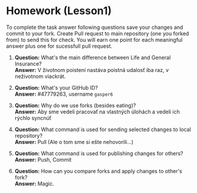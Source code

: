 # Homework (Lesson1)
To complete the task answer following questions save your changes and commit to your fork. Create Pull request to main repository (one you forked from) to send this for check. You will earn one point for each meaningful answer plus one for sucessfull pull request.

1. **Question:** What's the main difference between Life and General Insurance?  
   **Answer:** V životnom poistení nastáva poistná udalosť iba raz, v neživotnom viackrát.

2. **Question:** What's your GitHub ID?  
   **Answer:** #47779263, username ```gasper6```

3. **Question:** Why do we use forks (besides eating)?  
   **Answer:** Aby sme vedeli pracovať na vlastných úlohách a vedeli ich rýchlo syncnúť

4. **Question:** What command is used for sending selected changes to local repository?  
   **Answer:** Pull (Ale o tom sme si ešte nehovorili...)

5. **Question:** What command is used for publishing changes for others?  
   **Answer:** Push, Commit

6. **Question:** How can you compare forks and apply changes to other's fork?  
   **Answer:** Magic.
